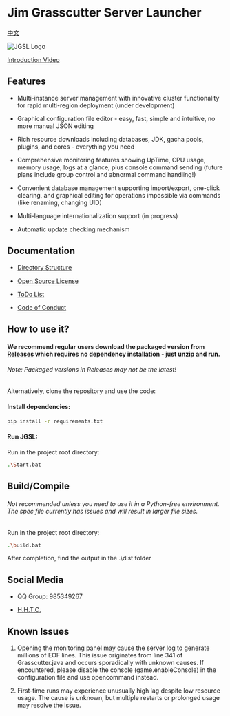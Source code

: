 # Jim Grasscutter Server Launcher

[中文](.\README.md)

![JGSL Logo](.\Assets\JGSL-Logo.ico)

[Introduction Video](https://www.bilibili.com/video/BV1C2EkzoEqd)

## Features

- Multi-instance server management with innovative cluster functionality for rapid multi-region deployment (under development)
  
- Graphical configuration file editor - easy, fast, simple and intuitive, no more manual JSON editing
  
- Rich resource downloads including databases, JDK, gacha pools, plugins, and cores - everything you need
  
- Comprehensive monitoring features showing UpTime, CPU usage, memory usage, logs at a glance, plus console command sending (future plans include group control and abnormal command handling!)
  
- Convenient database management supporting import/export, one-click clearing, and graphical editing for operations impossible via commands (like renaming, changing UID)
  
- Multi-language internationalization support (in progress)
  
- Automatic update checking mechanism

## Documentation

- [Directory Structure](.\DirInfo.md)
  
- [Open Source License](.\LICENSE)
  
- [ToDo List](.\todolist.md)
  
- [Code of Conduct](.\CODE_OF_CONDUCT.md)

## How to use it?

#### We recommend regular users download the packaged version from [Releases](https://github.com/Jimmy32767255/JimGrasscutterServerLauncher/releases) which requires no dependency installation - just unzip and run.

###### Note: Packaged versions in Releases may not be the latest!

Alternatively, clone the repository and use the code:

#### Install dependencies:

```bash
pip install -r requirements.txt
```

#### Run JGSL:

Run in the project root directory:

```bash
.\Start.bat
```

## Build/Compile

###### Not recommended unless you need to use it in a Python-free environment. The spec file currently has issues and will result in larger file sizes.

Run in the project root directory:

```bash
.\build.bat
```

After completion, find the output in the .\dist folder

## Social Media

- QQ Group: 985349267
  
- [H.H.T.C.](https://t.me/Jimmy32767255_Community_recover)

## Known Issues

1. Opening the monitoring panel may cause the server log to generate millions of EOF lines. This issue originates from line 341 of Grasscutter.java and occurs sporadically with unknown causes. If encountered, please disable the console (game.enableConsole) in the configuration file and use opencommand instead.

2. First-time runs may experience unusually high lag despite low resource usage. The cause is unknown, but multiple restarts or prolonged usage may resolve the issue.

